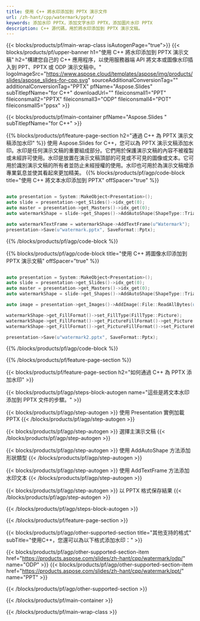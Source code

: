 ```yaml
---
title: 使用 C++ 將水印添加到 PPTX 演示文件
url: /zh-hant/cpp/watermark/pptx/
keywords: 添加水印 PPTX，添加文字水印 PPTX，添加圖片水印 PPTX
description: C++ 源代碼，用於將水印添加到 PPTX 演示文稿。
---
```


{{< blocks/products/pf/main-wrap-class isAutogenPage="true">}}
{{< blocks/products/pf/upper-banner h1="使用 C++ 將水印添加到 PPTX 演示文稿" h2="構建您自己的 C++ 應用程序，以使用服務器端 API 將文本或圖像水印插入到 PPT、PPTX 或 ODP 演示文稿中。" logoImageSrc="https://www.aspose.cloud/templates/aspose/img/products/slides/aspose_slides-for-cpp.svg" sourceAdditionalConversionTag="" additionalConversionTag="PPTX" pfName="Aspose.Slides" subTitlepfName="for C++" downloadUrl="" fileiconsmall1="PPT" fileiconsmall2="PPTX" fileiconsmall3="ODP" fileiconsmall4="POT" fileiconsmall5="ppsx" >}}

{{< blocks/products/pf/main-container pfName="Aspose.Slides " subTitlepfName="for C++" >}}

{{% blocks/products/pf/feature-page-section  h2="通過 C++ 為 PPTX 演示文稿添加水印" %}}
使用 Aspose.Slides for C++，您可以為 PPTX 演示文稿添加水印。水印是任何演示文稿的重要組成部分。它們用於保護演示文稿的內容不被複製或未經許可使用。水印是放置在演示文稿頂部的可見或不可見的圖像或文本。它可用於識別演示文稿的所有者並防止未經授權的使用。水印也可用於為演示文稿增添專業氣息並使其看起來更加精美。 
{{% blocks/products/pf/agp/code-block title="使用 C++ 將文本水印添加到 PPTX" offSpacer="true" %}}

```cpp

auto presentation = System::MakeObject<Presentation>();
auto slide = presentation->get_Slides()->idx_get(0);
auto master = presentation->get_Masters()->idx_get(0);
auto watermarkShape = slide->get_Shapes()->AddAutoShape(ShapeType::Triangle, 0.0f, 0.0f, 0.0f, 0.0f);

auto watermarkTextFrame = watermarkShape->AddTextFrame(u"Watermark");
presentation->Save(u"watermark.pptx", SaveFormat::Pptx);
```

{{% /blocks/products/pf/agp/code-block %}}

{{% blocks/products/pf/agp/code-block title="使用 C++ 將圖像水印添加到 PPTX 演示文稿" offSpacer="true" %}}

```cpp

auto presentation = System::MakeObject<Presentation>();
auto slide = presentation->get_Slides()->idx_get(0);
auto master = presentation->get_Masters()->idx_get(0);
auto watermarkShape = slide->get_Shapes()->AddAutoShape(ShapeType::Triangle, 0.0f, 0.0f, 0.0f, 0.0f);

auto image = presentation->get_Images()->AddImage(:File::ReadAllBytes(u"watermark.png"));

watermarkShape->get_FillFormat()->set_FillType(FillType::Picture);
watermarkShape->get_FillFormat()->get_PictureFillFormat()->get_Picture()->set_Image(image);
watermarkShape->get_FillFormat()->get_PictureFillFormat()->set_PictureFillMode(PictureFillMode::Stretch);

presentation->Save(u"watermark2.pptx", SaveFormat::Pptx);
```

{{% /blocks/products/pf/agp/code-block %}}

{{% /blocks/products/pf/feature-page-section %}}

{{< blocks/products/pf/feature-page-section  h2="如何通過 C++ 為 PPTX 添加水印" >}}

{{< blocks/products/pf/agp/steps-block-autogen name="這些是將文本水印添加到 PPTX 文件的步驟。" >}}

{{< blocks/products/pf/agp/step-autogen >}}
使用 Presentation 實例加載 PPTX
{{< /blocks/products/pf/agp/step-autogen >}}

{{< blocks/products/pf/agp/step-autogen >}}
選擇主演示文稿
{{< /blocks/products/pf/agp/step-autogen >}}

{{< blocks/products/pf/agp/step-autogen >}}
使用 AddAutoShape 方法添加形狀類型
{{< /blocks/products/pf/agp/step-autogen >}}

{{< blocks/products/pf/agp/step-autogen >}}
使用 AddTextFrame 方法添加水印文本
{{< /blocks/products/pf/agp/step-autogen >}}

{{< blocks/products/pf/agp/step-autogen >}}
以 PPTX 格式保存結果
{{< /blocks/products/pf/agp/step-autogen >}}

{{< /blocks/products/pf/agp/steps-block-autogen >}}

{{< /blocks/products/pf/feature-page-section >}}

{{< blocks/products/pf/agp/other-supported-section title="其他支持的格式" subTitle="使用C++，您還可以為以下格式添加水印：" >}}

{{< blocks/products/pf/agp/other-supported-section-item href="https://products.aspose.com/slides/zh-hant/cpp/watermark/odp/" name="ODP" >}}
{{< blocks/products/pf/agp/other-supported-section-item href="https://products.aspose.com/slides/zh-hant/cpp/watermark/ppt/" name="PPT" >}}


{{< /blocks/products/pf/agp/other-supported-section >}}

{{< /blocks/products/pf/main-container >}}
    
{{< /blocks/products/pf/main-wrap-class >}}